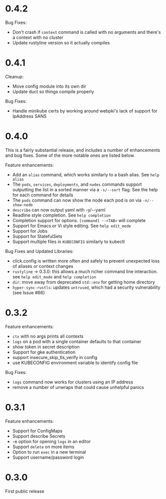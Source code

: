 0.4.2
=====

Bug Fixes:
* Don't crash if `context` command is called with no arguments and there's a context with no cluster
* Update rustyline version so it actually compiles


0.4.1
=====

Cleanup:
* Move config module into its own dir
* Update duct so things compile properly

Bug Fixes:
* Handle minikube certs by working around webpki's lack of support for IpAddress SANS

0.4.0
=====
This is a fairly substantial release, and includes a number of enhancements and bug fixes. Some of
the more notable ones are listed below.

Feature enhancements:

* Add an `alias` command, which works similarly to a bash alias. See `help alias`
* The `pods`, `services`, `deployments`, and `nodes` commands support outputting the list in a
  sorted manner via a `-s/--sort` flag.  See the help for each command for details
* The `pods` command can now show the node each pod is on via `-n/--show-node`
* `describe` can now output yaml with -y/--yaml
* Readline style completion.  See `help completion`
* Completion support for options. `[command] --<TAB>` will complete
* Support for Emacs or Vi style editing.  See `help edit_mode`
* Support for Jobs
* Support for StatefulSets
* Support multiple files in `KUBECONFIG` similarly to kubectl

Bug Fixes and Updated Libraries:

* click.config is written more often and safely to prevent unexpected loss of aliases or context
  changes
* `rustyline` -> 0.3.0: this allows a much richer command line interaction. see `help edit_mode` and
  `help completion`
* `dir`: move away from deprecated `std::env` for getting home directory
* `hyper-sync-rustls`: updates `untrused`, which had a security vulnerability (see Issue #66)

0.3.2
=====
Feature enhancements:

* `ctx` with no args prints all contexts
* `logs` on a pod with a single container defaults to that container
* show token in secret description
* Support for gke authentication
* support insecure\_skip\_tls\_verify in config
* use KUBECONFIG environment variable to identify config file

Bug Fixes:
* `logs` command now works for clusters using an IP address
* remove a number of unwraps that could cause unhelpful panics

0.3.1
=====
Feature enhancements:

* Support for ConfigMaps
* Support describe Secrets
* -e option for opening `logs` in an editor
* Support `delete` on more items
* Option to run `exec` in a new terminal
* Support username/password login

0.3.0
=====
First public release
